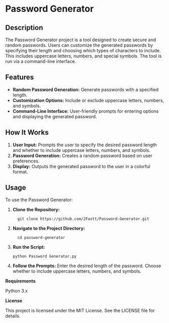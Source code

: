 # Password Generator

## Description

The Password Generator project is a tool designed to create secure and random passwords. Users can customize the generated passwords by specifying their length and choosing which types of characters to include. This includes uppercase letters, numbers, and special symbols. The tool is run via a command-line interface.

## Features

- **Random Password Generation:** Generate passwords with a specified length.
- **Customization Options:** Include or exclude uppercase letters, numbers, and symbols.
- **Command-Line Interface:** User-friendly prompts for entering options and displaying the generated password.

## How It Works

1. **User Input:** Prompts the user to specify the desired password length and whether to include uppercase letters, numbers, and symbols.
2. **Password Generation:** Creates a random password based on user preferences.
3. **Display:** Outputs the generated password to the user in a colorful format.

## Usage

To use the Password Generator:

1. **Clone the Repository:**

         git clone https://github.com/2Fastt/Password-Generator.git
3. **Navigate to the Project Directory:**
   
         cd password-generator
4. **Run the Script:**
   
       python Password Generator.py
6. **Follow the Prompts:**
    Enter the desired length of the password.
    Choose whether to include uppercase letters, numbers, and symbols.

**Requirements**

Python 3.x

**License**

This project is licensed under the MIT License. See the LICENSE file for details.
